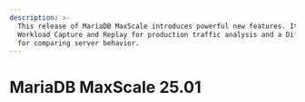 ```yaml
---
description: >-
  This release of MariaDB MaxScale introduces powerful new features. It includes
  Workload Capture and Replay for production traffic analysis and a Diff Router
  for comparing server behavior.
---
```


# MariaDB MaxScale 25.01

